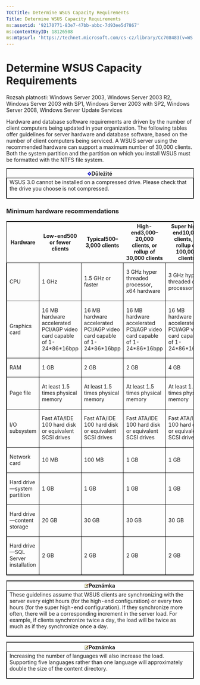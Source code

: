 ```yaml
---
TOCTitle: Determine WSUS Capacity Requirements
Title: Determine WSUS Capacity Requirements
ms:assetid: '92170771-83e7-47bb-abbc-7d93ee5d7867'
ms:contentKeyID: 18126508
ms:mtpsurl: 'https://technet.microsoft.com/cs-cz/library/Cc708483(v=WS.10)'
---
```


Determine WSUS Capacity Requirements
====================================

Rozsah platnosti: Windows Server 2003, Windows Server 2003 R2, Windows Server 2003 with SP1, Windows Server 2003 with SP2, Windows Server 2008, Windows Server Update Services

Hardware and database software requirements are driven by the number of client computers being updated in your organization. The following tables offer guidelines for server hardware and database software, based on the number of client computers being serviced. A WSUS server using the recommended hardware can support a maximum number of 30,000 clients. Both the system partition and the partition on which you install WSUS must be formatted with the NTFS file system.

<p> </p>
<table style="border:1px solid black;">
<colgroup>
<col width="100%" />
</colgroup>
<thead>
<tr class="header">
<th><img src="images/Cc708483.Important(WS.10).gif" />Důležité</th>
</tr>
</thead>
<tbody>
<tr class="odd">
<td style="border:1px solid black;">WSUS 3.0 cannot be installed on a compressed drive. Please check that the drive you choose is not compressed.
<p></p></td>
</tr>
</tbody>
</table>
<p> </p>

### Minimum hardware recommendations

<p> </p>
<table style="border:1px solid black;">
<colgroup>
<col width="20%" />
<col width="20%" />
<col width="20%" />
<col width="20%" />
<col width="20%" />
</colgroup>
<thead>
<tr class="header">
<th>Hardware</th>
<th>Low-end500 or fewer clients</th>
<th>Typical500–3,000 clients</th>
<th>High-end3,000–20,000 clients, or rollup of 30,000 clients</th>
<th>Super high-end10,000 clients, or rollup of 100,000 clients</th>
</tr>
</thead>
<tbody>
<tr class="odd">
<td style="border:1px solid black;"><p>CPU</p></td>
<td style="border:1px solid black;"><p>1 GHz</p></td>
<td style="border:1px solid black;"><p>1.5 GHz or faster</p></td>
<td style="border:1px solid black;"><p>3 GHz hyper threaded processor, x64 hardware</p></td>
<td style="border:1px solid black;"><p>3 GHz hyper threaded dual processor</p></td>
</tr>  
<tr class="even">
<td style="border:1px solid black;"><p>Graphics card</p></td>
<td style="border:1px solid black;"><p>16 MB hardware accelerated PCI/AGP video card capable of 1-24*86*16bpp</p></td>
<td style="border:1px solid black;"><p>16 MB hardware accelerated PCI/AGP video card capable of 1-24*86*16bpp</p></td>
<td style="border:1px solid black;"><p>16 MB hardware accelerated PCI/AGP video card capable of 1-24*86*16bpp</p></td>
<td style="border:1px solid black;"><p>16 MB hardware accelerated PCI/AGP video card capable of 1-24*86*16bpp</p></td>
</tr>  
<tr class="odd">
<td style="border:1px solid black;"><p>RAM</p></td>
<td style="border:1px solid black;"><p>1 GB</p></td>
<td style="border:1px solid black;"><p>2 GB</p></td>
<td style="border:1px solid black;"><p>2 GB</p></td>
<td style="border:1px solid black;"><p>4 GB</p></td>
</tr>  
<tr class="even">
<td style="border:1px solid black;"><p>Page file</p></td>
<td style="border:1px solid black;"><p>At least 1.5 times physical memory</p></td>
<td style="border:1px solid black;"><p>At least 1.5 times physical memory</p></td>
<td style="border:1px solid black;"><p>At least 1.5 times physical memory</p></td>
<td style="border:1px solid black;"><p>At least 1.5 times physical memory</p></td>
</tr>  
<tr class="odd">
<td style="border:1px solid black;"><p>I/O subsystem</p></td>
<td style="border:1px solid black;"><p>Fast ATA/IDE 100 hard disk or equivalent SCSI drives</p></td>
<td style="border:1px solid black;"><p>Fast ATA/IDE 100 hard disk or equivalent SCSI drives</p></td>
<td style="border:1px solid black;"><p>Fast ATA/IDE 100 hard disk or equivalent SCSI drives</p></td>
<td style="border:1px solid black;"><p>Fast ATA/IDE 100 hard disk or equivalent SCSI drives</p></td>
</tr>  
<tr class="even">
<td style="border:1px solid black;"><p>Network card</p></td>
<td style="border:1px solid black;"><p>10 MB</p></td>
<td style="border:1px solid black;"><p>100 MB</p></td>
<td style="border:1px solid black;"><p>1 GB</p></td>
<td style="border:1px solid black;"><p>1 GB</p></td>
</tr>  
<tr class="odd">
<td style="border:1px solid black;"><p>Hard drive—system partition</p></td>
<td style="border:1px solid black;"><p>1 GB</p></td>
<td style="border:1px solid black;"><p>1 GB</p></td>
<td style="border:1px solid black;"><p>1 GB</p></td>
<td style="border:1px solid black;"><p>1 GB</p></td>
</tr>  
<tr class="even">
<td style="border:1px solid black;"><p>Hard drive—content storage</p></td>
<td style="border:1px solid black;"><p>20 GB</p></td>
<td style="border:1px solid black;"><p>30 GB</p></td>
<td style="border:1px solid black;"><p>30 GB</p></td>
<td style="border:1px solid black;"><p>30 GB</p></td>
</tr>  
<tr class="odd">
<td style="border:1px solid black;"><p>Hard drive—SQL Server installation</p></td>
<td style="border:1px solid black;"><p>2 GB</p></td>
<td style="border:1px solid black;"><p>2 GB</p></td>
<td style="border:1px solid black;"><p>2 GB</p></td>
<td style="border:1px solid black;"><p>2 GB</p></td>
</tr>  
</tbody>  
</table>

<p> </p>
<table style="border:1px solid black;">  
<colgroup>  
<col width="100%" />  
</colgroup>  
<thead>  
<tr class="header">  
<th><img src="images/Cc708483.note(WS.10).gif" />Poznámka</th>  
</tr>  
</thead>  
<tbody>  
<tr class="odd">
<td style="border:1px solid black;">These guidelines assume that WSUS clients are synchronizing with the server every eight hours (for the high-end configuration) or every two hours (for the super high-end configuration). If they synchronize more often, there will be a corresponding increment in the server load. For example, if clients synchronize twice a day, the load will be twice as much as if they synchronize once a day.
<p></p></td>
</tr>
</tbody>
</table>
<p> </p>

<p> </p>
<table style="border:1px solid black;">
<colgroup>
<col width="100%" />
</colgroup>
<thead>
<tr class="header">
<th><img src="images/Cc708483.note(WS.10).gif" />Poznámka</th>
</tr>
</thead>
<tbody>
<tr class="odd">
<td style="border:1px solid black;">Increasing the number of languages will also increase the load. Supporting five languages rather than one language will approximately double the size of the content directory.
<p></p></td>
</tr>
</tbody>
</table>
